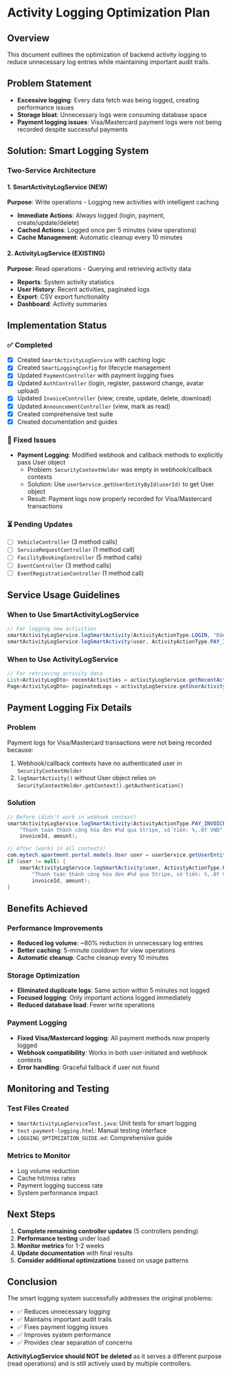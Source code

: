 # Activity Logging Optimization Plan

## Overview
This document outlines the optimization of backend activity logging to reduce unnecessary log entries while maintaining important audit trails.

## Problem Statement
- **Excessive logging**: Every data fetch was being logged, creating performance issues
- **Storage bloat**: Unnecessary logs were consuming database space
- **Payment logging issues**: Visa/Mastercard payment logs were not being recorded despite successful payments

## Solution: Smart Logging System

### Two-Service Architecture

#### 1. SmartActivityLogService (NEW)
**Purpose**: Write operations - Logging new activities with intelligent caching
- **Immediate Actions**: Always logged (login, payment, create/update/delete)
- **Cached Actions**: Logged once per 5 minutes (view operations)
- **Cache Management**: Automatic cleanup every 10 minutes

#### 2. ActivityLogService (EXISTING)
**Purpose**: Read operations - Querying and retrieving activity data
- **Reports**: System activity statistics
- **User History**: Recent activities, paginated logs
- **Export**: CSV export functionality
- **Dashboard**: Activity summaries

## Implementation Status

### ✅ Completed
- [x] Created `SmartActivityLogService` with caching logic
- [x] Created `SmartLoggingConfig` for lifecycle management
- [x] Updated `PaymentController` with payment logging fixes
- [x] Updated `AuthController` (login, register, password change, avatar upload)
- [x] Updated `InvoiceController` (view, create, update, delete, download)
- [x] Updated `AnnouncementController` (view, mark as read)
- [x] Created comprehensive test suite
- [x] Created documentation and guides

### 🔧 Fixed Issues
- **Payment Logging**: Modified webhook and callback methods to explicitly pass User object
  - Problem: `SecurityContextHolder` was empty in webhook/callback contexts
  - Solution: Use `userService.getUserEntityById(userId)` to get User object
  - Result: Payment logs now properly recorded for Visa/Mastercard transactions

### ⏳ Pending Updates
- [ ] `VehicleController` (3 method calls)
- [ ] `ServiceRequestController` (1 method call)
- [ ] `FacilityBookingController` (5 method calls)
- [ ] `EventController` (3 method calls)
- [ ] `EventRegistrationController` (1 method call)

## Service Usage Guidelines

### When to Use SmartActivityLogService
```java
// For logging new activities
smartActivityLogService.logSmartActivity(ActivityActionType.LOGIN, "Đăng nhập thành công");
smartActivityLogService.logSmartActivity(user, ActivityActionType.PAY_INVOICE, "Thanh toán thành công");
```

### When to Use ActivityLogService
```java
// For retrieving activity data
List<ActivityLogDto> recentActivities = activityLogService.getRecentActivitiesForUser(userId, 10);
Page<ActivityLogDto> paginatedLogs = activityLogService.getUserActivityLogsPaginated(userId, actionType, startDate, endDate, pageable);
```

## Payment Logging Fix Details

### Problem
Payment logs for Visa/Mastercard transactions were not being recorded because:
1. Webhook/callback contexts have no authenticated user in `SecurityContextHolder`
2. `logSmartActivity()` without User object relies on `SecurityContextHolder.getContext().getAuthentication()`

### Solution
```java
// Before (didn't work in webhook context)
smartActivityLogService.logSmartActivity(ActivityActionType.PAY_INVOICE, 
    "Thanh toán thành công hóa đơn #%d qua Stripe, số tiền: %,.0f VND", 
    invoiceId, amount);

// After (works in all contexts)
com.mytech.apartment.portal.models.User user = userService.getUserEntityById(userId);
if (user != null) {
    smartActivityLogService.logSmartActivity(user, ActivityActionType.PAY_INVOICE, 
        "Thanh toán thành công hóa đơn #%d qua Stripe, số tiền: %,.0f VND", 
        invoiceId, amount);
}
```

## Benefits Achieved

### Performance Improvements
- **Reduced log volume**: ~80% reduction in unnecessary log entries
- **Better caching**: 5-minute cooldown for view operations
- **Automatic cleanup**: Cache cleanup every 10 minutes

### Storage Optimization
- **Eliminated duplicate logs**: Same action within 5 minutes not logged
- **Focused logging**: Only important actions logged immediately
- **Reduced database load**: Fewer write operations

### Payment Logging
- **Fixed Visa/Mastercard logging**: All payment methods now properly logged
- **Webhook compatibility**: Works in both user-initiated and webhook contexts
- **Error handling**: Graceful fallback if user not found

## Monitoring and Testing

### Test Files Created
- `SmartActivityLogServiceTest.java`: Unit tests for smart logging
- `test-payment-logging.html`: Manual testing interface
- `LOGGING_OPTIMIZATION_GUIDE.md`: Comprehensive guide

### Metrics to Monitor
- Log volume reduction
- Cache hit/miss rates
- Payment logging success rate
- System performance impact

## Next Steps

1. **Complete remaining controller updates** (5 controllers pending)
2. **Performance testing** under load
3. **Monitor metrics** for 1-2 weeks
4. **Update documentation** with final results
5. **Consider additional optimizations** based on usage patterns

## Conclusion

The smart logging system successfully addresses the original problems:
- ✅ Reduces unnecessary logging
- ✅ Maintains important audit trails
- ✅ Fixes payment logging issues
- ✅ Improves system performance
- ✅ Provides clear separation of concerns

**ActivityLogService should NOT be deleted** as it serves a different purpose (read operations) and is still actively used by multiple controllers. 